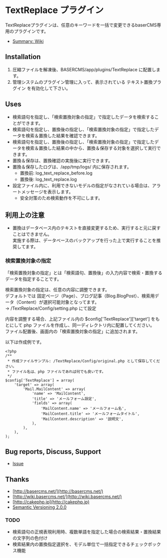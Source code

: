 # TextReplace プラグイン #

TextReplaceプラグインは、任意のキーワードを一括で変更できるbaserCMS専用のプラグインです。

- [Summary: Wiki](https://github.com/materializing/TextReplace/wiki)


## Installation ##

1. 圧縮ファイルを解凍後、BASERCMS/app/plugins/TextReplace に配置します。
2. 管理システムのプラグイン管理に入って、表示されている テキスト置換プラグイン を有効化して下さい。


## Uses ##

- 検索語句を指定し、「検索置換対象の指定」で指定したデータを検索することができます。
- 検索語句を指定し、置換後の指定し、「検索置換対象の指定」で指定したデータを検索＆置換した結果を確認できます。
- 検索語句を指定し、置換後の指定し、「検索置換対象の指定」で指定したデータを検索＆置換した結果の中から、置換＆保存する対象を選択して実行できます。
- 置換＆保存は、置換確認の実施後に実行できます。
- 置換＆保存したログは、/app/tmp/logs/ 内に保存されます。
  - 置換前: log_text_replace_before.log
  - 置換後: log_text_replace.log
- 設定ファイル内に、利用できないモデルの指定がなされている場合は、アラートメッセージを表示します。
  - 安全対策のため検索動作を不可にします。


## 利用上の注意
- 置換はデータベース内のテキストを直接変更するため、実行すると元に戻すことはできません。  
実施する際は、データベースのバックアップを行った上で実行することを推奨してます。


### 検索置換対象の指定
「検索置換対象の指定」とは「検索語句、置換後」の入力内容で検索・置換するデータを指定することです。

検索置換対象の指定は、任意の内容に調整できます。  
デフォルトでは 固定ページ（Page）、ブログ記事（Blog.BlogPost）、検索用データ（Content）が選択可能対象となってます。  
→ /TextReplace/Config/setting.php にて設定

内容を調整する場合、上記ファイル内の $config['TextReplace']['target'] をもとにして php ファイルを作成し、同一ディレクトリ内に配置してください。  
ファイル配置後、画面内の「検索置換対象の指定」に追加されます。

以下は作成例です。

```
<?php
/**
 * 作成ファイルサンプル: /TextReplace/Config/original.php として保存してください。
 * ファイル名は、php ファイルであれば何でも良いです。
 */
$config['TextReplace'] = array(
	'target' => array(
		'Mail.MailContent' => array(
			'name' => 'MailContent',
			'title' => 'メールフォーム設定',
			'fields' => array(
				'MailContent.name' => 'メールフォーム名',
				'MailContent.title' => 'メールフォームタイトル',
				'MailContent.description' => '説明文',
			),
		),
	),
);
```


## Bug reports, Discuss, Support

- [Issue](https://github.com/materializing/TextReplace/issues)


## Thanks

- [http://basercms.net/](http://basercms.net/)
- [http://wiki.basercms.net/](http://wiki.basercms.net/)
- [http://cakephp.jp](http://cakephp.jp)
- [Semantic Versioning 2.0.0](http://semver.org/lang/ja/)


### TODO

- 検索語句の正規表現利用時、複数単語を指定した場合の検索結果・置換結果の文字列の色付け
- 検索結果内の置換指定選択を、モデル単位で一括指定できるチェックボックス機能
